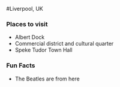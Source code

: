 #Liverpool, UK

### Places to visit
 - Albert Dock
 - Commercial district and cultural quarter
 - Speke Tudor Town Hall

### Fun Facts
 - The Beatles are from here
